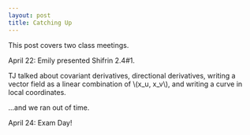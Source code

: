 ```yaml
---
layout: post
title: Catching Up
---
```


This post covers two class meetings.

April 22: Emily presented Shifrin 2.4\#1.

TJ talked about covariant derivatives, directional derivatives, writing a vector
field as a linear combination of \\(x_u, x_v\\), and writing a curve in local
coordinates.

...and we ran out of time.

April 24: Exam Day!
